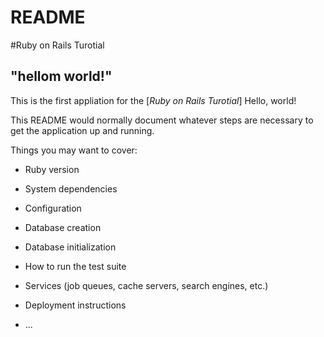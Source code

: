 # README

#Ruby on Rails Turotial

## "hellom world!"

This is the first appliation for the [*Ruby on Rails Turotial*] Hello, world!

This README would normally document whatever steps are necessary to get the
application up and running.

Things you may want to cover:

* Ruby version

* System dependencies

* Configuration

* Database creation

* Database initialization

* How to run the test suite

* Services (job queues, cache servers, search engines, etc.)

* Deployment instructions

* ...
